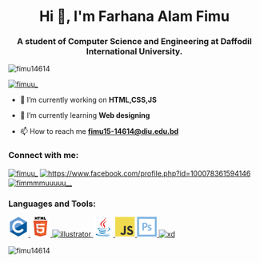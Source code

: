 <h1 align="center">Hi 👋, I'm Farhana Alam Fimu</h1>
<h3 align="center">A student of Computer Science and Engineering at Daffodil International University.</h3>

<p align="left"> <img src="https://komarev.com/ghpvc/?username=fimu14614&label=Profile%20views&color=0e75b6&style=flat" alt="fimu14614" /> </p>

<p align="left"> <a href="https://twitter.com/fimuu_" target="blank"><img src="https://img.shields.io/twitter/follow/fimuu_?logo=twitter&style=for-the-badge" alt="fimuu_" /></a> </p>

- 🔭 I’m currently working on **HTML,CSS,JS**

- 🌱 I’m currently learning **Web designing**

- 📫 How to reach me **fimu15-14614@diu.edu.bd**

<h3 align="left">Connect with me:</h3>
<p align="left">
<a href="https://twitter.com/fimuu_" target="blank"><img align="center" src="https://raw.githubusercontent.com/rahuldkjain/github-profile-readme-generator/master/src/images/icons/Social/twitter.svg" alt="fimuu_" height="30" width="40" /></a>
<a href="https://fb.com/https://www.facebook.com/profile.php?id=100078361594146" target="blank"><img align="center" src="https://raw.githubusercontent.com/rahuldkjain/github-profile-readme-generator/master/src/images/icons/Social/facebook.svg" alt="https://www.facebook.com/profile.php?id=100078361594146" height="30" width="40" /></a>
<a href="https://instagram.com/fimmmmuuuuu__" target="blank"><img align="center" src="https://raw.githubusercontent.com/rahuldkjain/github-profile-readme-generator/master/src/images/icons/Social/instagram.svg" alt="fimmmmuuuuu__" height="30" width="40" /></a>
</p>

<h3 align="left">Languages and Tools:</h3>
<p align="left"> <a href="https://www.cprogramming.com/" target="_blank" rel="noreferrer"> <img src="https://raw.githubusercontent.com/devicons/devicon/master/icons/c/c-original.svg" alt="c" width="40" height="40"/> </a> <a href="https://www.w3.org/html/" target="_blank" rel="noreferrer"> <img src="https://raw.githubusercontent.com/devicons/devicon/master/icons/html5/html5-original-wordmark.svg" alt="html5" width="40" height="40"/> </a> <a href="https://www.adobe.com/in/products/illustrator.html" target="_blank" rel="noreferrer"> <img src="https://www.vectorlogo.zone/logos/adobe_illustrator/adobe_illustrator-icon.svg" alt="illustrator" width="40" height="40"/> </a> <a href="https://www.java.com" target="_blank" rel="noreferrer"> <img src="https://raw.githubusercontent.com/devicons/devicon/master/icons/java/java-original.svg" alt="java" width="40" height="40"/> </a> <a href="https://developer.mozilla.org/en-US/docs/Web/JavaScript" target="_blank" rel="noreferrer"> <img src="https://raw.githubusercontent.com/devicons/devicon/master/icons/javascript/javascript-original.svg" alt="javascript" width="40" height="40"/> </a> <a href="https://www.photoshop.com/en" target="_blank" rel="noreferrer"> <img src="https://raw.githubusercontent.com/devicons/devicon/master/icons/photoshop/photoshop-line.svg" alt="photoshop" width="40" height="40"/> </a> <a href="https://www.adobe.com/products/xd.html" target="_blank" rel="noreferrer"> <img src="https://cdn.worldvectorlogo.com/logos/adobe-xd.svg" alt="xd" width="40" height="40"/> </a> </p>

<p><img align="center" src="https://github-readme-stats.vercel.app/api/top-langs?username=fimu14614&show_icons=true&locale=en&layout=compact" alt="fimu14614" /></p>
